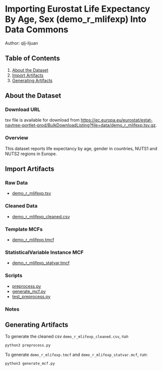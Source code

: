 
# Importing Eurostat Life Expectancy By Age, Sex (demo_r_mlifexp)  Into Data Commons

Author: qlj-lijuan

## Table of Contents

1. [About the Dataset](#about-the-dataset)
1. [Import Artifacts](#import-artifacts)
1. [Generating Artifacts](#generating-artifacts)

## About the Dataset

### Download URL

tsv file is available for download from https://ec.europa.eu/eurostat/estat-navtree-portlet-prod/BulkDownloadListing?file=data/demo_r_mlifexp.tsv.gz.

### Overview

This dataset reports life expectancy by age, gender in countries, NUTS1 and NUTS2 regions in Europe.

## Import Artifacts

### Raw Data
- [demo_r_mlifexp.tsv](demo_r_mlifexp.tsv)

### Cleaned Data
- [demo_r_mlifexp_cleaned.csv](demo_r_mlifexp_cleaned.csv)

### Template MCFs
- [demo_r_mlifexp.tmcf](demo_r_mlifexp.tmcf)

### StatisticalVariable Instance MCF
- [demo_r_mlifexp_statvar.tmcf](demo_r_mlifexp_statvar.tmcf)

### Scripts
-  [preprocess.py](preprocess.py)
-  [generate_mcf.py](generate_mcf.py)
-  [test_preprocess.py](test_preprocess.py)

### Notes


## Generating Artifacts
To generate the cleaned csv `demo_r_mlifexp_cleaned.csv`, run

```bash
python3 preprocess.py
```

To generate `demo_r_mlifexp.tmcf` and `demo_r_mlifexp_statvar.mcf`, run:

```bash
python3 generate_mcf.py
```




